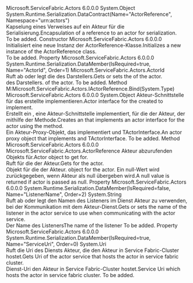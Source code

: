 <Type Name="ActorReference" FullName="Microsoft.ServiceFabric.Actors.ActorReference">
  <TypeSignature Language="C#" Value="public sealed class ActorReference" />
  <TypeSignature Language="ILAsm" Value=".class public auto ansi serializable sealed beforefieldinit ActorReference extends System.Object" />
  <TypeSignature Language="DocId" Value="T:Microsoft.ServiceFabric.Actors.ActorReference" />
  <TypeSignature Language="VB.NET" Value="Public NotInheritable Class ActorReference" />
  <TypeSignature Language="F#" Value="type ActorReference = class&#xA;    interface IActorReference" />
  <AssemblyInfo>
    <AssemblyName>Microsoft.ServiceFabric.Actors</AssemblyName>
    <AssemblyVersion>6.0.0.0</AssemblyVersion>
  </AssemblyInfo>
  <Base>
    <BaseTypeName>System.Object</BaseTypeName>
  </Base>
  <Interfaces />
  <Attributes>
    <Attribute>
      <AttributeName>System.Runtime.Serialization.DataContract(Name="ActorReference", Namespace="urn:actors")</AttributeName>
    </Attribute>
  </Attributes>
  <Docs>
    <summary>
            <span data-ttu-id="a055b-101">Kapselung eines Verweises auf ein Akteur für die Serialisierung.</span><span class="sxs-lookup"><span data-stu-id="a055b-101">Encapsulation of a reference to an actor for serialization.</span></span>
            </summary>
    <remarks>To be added.</remarks>
  </Docs>
  <Members>
    <Member MemberName=".ctor">
      <MemberSignature Language="C#" Value="public ActorReference ();" />
      <MemberSignature Language="ILAsm" Value=".method public hidebysig specialname rtspecialname instance void .ctor() cil managed" />
      <MemberSignature Language="DocId" Value="M:Microsoft.ServiceFabric.Actors.ActorReference.#ctor" />
      <MemberSignature Language="VB.NET" Value="Public Sub New ()" />
      <MemberType>Constructor</MemberType>
      <AssemblyInfo>
        <AssemblyName>Microsoft.ServiceFabric.Actors</AssemblyName>
        <AssemblyVersion>6.0.0.0</AssemblyVersion>
      </AssemblyInfo>
      <Parameters />
      <Docs>
        <summary>
            <span data-ttu-id="a055b-102">Initialisiert eine neue Instanz der ActorReference-Klasse.</span><span class="sxs-lookup"><span data-stu-id="a055b-102">Initializes a new instance of the ActorReference class.</span></span>
            </summary>
        <remarks>To be added.</remarks>
      </Docs>
    </Member>
    <Member MemberName="ActorId">
      <MemberSignature Language="C#" Value="public Microsoft.ServiceFabric.Actors.ActorId ActorId { get; set; }" />
      <MemberSignature Language="ILAsm" Value=".property instance class Microsoft.ServiceFabric.Actors.ActorId ActorId" />
      <MemberSignature Language="DocId" Value="P:Microsoft.ServiceFabric.Actors.ActorReference.ActorId" />
      <MemberSignature Language="VB.NET" Value="Public Property ActorId As ActorId" />
      <MemberSignature Language="F#" Value="member this.ActorId : Microsoft.ServiceFabric.Actors.ActorId with get, set" Usage="Microsoft.ServiceFabric.Actors.ActorReference.ActorId" />
      <MemberType>Property</MemberType>
      <AssemblyInfo>
        <AssemblyName>Microsoft.ServiceFabric.Actors</AssemblyName>
        <AssemblyVersion>6.0.0.0</AssemblyVersion>
      </AssemblyInfo>
      <Attributes>
        <Attribute>
          <AttributeName>System.Runtime.Serialization.DataMember(IsRequired=true, Name="ActorId", Order=1)</AttributeName>
        </Attribute>
      </Attributes>
      <ReturnValue>
        <ReturnType>Microsoft.ServiceFabric.Actors.ActorId</ReturnType>
      </ReturnValue>
      <Docs>
        <summary>
            <span data-ttu-id="a055b-103">Ruft ab oder legt die <see cref="T:Microsoft.ServiceFabric.Actors.ActorId" /> des Darstellers.</span><span class="sxs-lookup"><span data-stu-id="a055b-103">Gets or sets the <see cref="T:Microsoft.ServiceFabric.Actors.ActorId" /> of the actor.</span></span>
            </summary>
        <value>
          <span data-ttu-id="a055b-104"><see cref="T:Microsoft.ServiceFabric.Actors.ActorId" />des Darstellers.</span><span class="sxs-lookup"><span data-stu-id="a055b-104"><see cref="T:Microsoft.ServiceFabric.Actors.ActorId" /> of the actor.</span></span></value>
        <remarks>To be added.</remarks>
      </Docs>
    </Member>
    <Member MemberName="Bind">
      <MemberSignature Language="C#" Value="public object Bind (Type actorInterfaceType);" />
      <MemberSignature Language="ILAsm" Value=".method public hidebysig newslot virtual instance object Bind(class System.Type actorInterfaceType) cil managed" />
      <MemberSignature Language="DocId" Value="M:Microsoft.ServiceFabric.Actors.ActorReference.Bind(System.Type)" />
      <MemberSignature Language="VB.NET" Value="Public Function Bind (actorInterfaceType As Type) As Object" />
      <MemberSignature Language="F#" Value="abstract member Bind : Type -&gt; obj&#xA;override this.Bind : Type -&gt; obj" Usage="actorReference.Bind actorInterfaceType" />
      <MemberType>Method</MemberType>
      <Implements>
        <InterfaceMember>M:Microsoft.ServiceFabric.Actors.IActorReference.Bind(System.Type)</InterfaceMember>
      </Implements>
      <AssemblyInfo>
        <AssemblyName>Microsoft.ServiceFabric.Actors</AssemblyName>
        <AssemblyVersion>6.0.0.0</AssemblyVersion>
      </AssemblyInfo>
      <ReturnValue>
        <ReturnType>System.Object</ReturnType>
      </ReturnValue>
      <Parameters>
        <Parameter Name="actorInterfaceType" Type="System.Type" />
      </Parameters>
      <Docs>
        <param name="actorInterfaceType"><span data-ttu-id="a055b-105">Akteur-Schnittstelle für das erstellte <see cref="T:Microsoft.ServiceFabric.Actors.Client.ActorProxy" /> implementieren.</span><span class="sxs-lookup"><span data-stu-id="a055b-105">Actor interface for the created <see cref="T:Microsoft.ServiceFabric.Actors.Client.ActorProxy" /> to implement.</span></span></param>
        <summary>
            <span data-ttu-id="a055b-106">Erstellt ein <see cref="T:Microsoft.ServiceFabric.Actors.Client.ActorProxy" /> , eine Akteur-Schnittstelle implementiert, für die der Akteur, der mithilfe der <see cref="M:Microsoft.ServiceFabric.Actors.Client.ActorProxyFactory.CreateActorProxy(System.Type,System.Uri,Microsoft.ServiceFabric.Actors.ActorId,System.String)" /> Methode.</span><span class="sxs-lookup"><span data-stu-id="a055b-106">Creates an <see cref="T:Microsoft.ServiceFabric.Actors.Client.ActorProxy" /> that implements an actor interface for the actor using the <see cref="M:Microsoft.ServiceFabric.Actors.Client.ActorProxyFactory.CreateActorProxy(System.Type,System.Uri,Microsoft.ServiceFabric.Actors.ActorId,System.String)" /> method.</span></span>
                </summary>
        <returns><span data-ttu-id="a055b-107">Ein Akteur-Proxy-Objekt, das implementiert <see cref="T:Microsoft.ServiceFabric.Actors.Client.IActorProxy" /> und TActorInterface.</span><span class="sxs-lookup"><span data-stu-id="a055b-107">An actor proxy object that implements <see cref="T:Microsoft.ServiceFabric.Actors.Client.IActorProxy" /> and TActorInterface.</span></span></returns>
        <remarks>To be added.</remarks>
      </Docs>
    </Member>
    <Member MemberName="Get">
      <MemberSignature Language="C#" Value="public static Microsoft.ServiceFabric.Actors.ActorReference Get (object actor);" />
      <MemberSignature Language="ILAsm" Value=".method public static hidebysig class Microsoft.ServiceFabric.Actors.ActorReference Get(object actor) cil managed" />
      <MemberSignature Language="DocId" Value="M:Microsoft.ServiceFabric.Actors.ActorReference.Get(System.Object)" />
      <MemberSignature Language="VB.NET" Value="Public Shared Function Get (actor As Object) As ActorReference" />
      <MemberSignature Language="F#" Value="static member Get : obj -&gt; Microsoft.ServiceFabric.Actors.ActorReference" Usage="Microsoft.ServiceFabric.Actors.ActorReference.Get actor" />
      <MemberType>Method</MemberType>
      <AssemblyInfo>
        <AssemblyName>Microsoft.ServiceFabric.Actors</AssemblyName>
        <AssemblyVersion>6.0.0.0</AssemblyVersion>
      </AssemblyInfo>
      <ReturnValue>
        <ReturnType>Microsoft.ServiceFabric.Actors.ActorReference</ReturnType>
      </ReturnValue>
      <Parameters>
        <Parameter Name="actor" Type="System.Object" />
      </Parameters>
      <Docs>
        <param name="actor"><span data-ttu-id="a055b-108">Akteur abzurufenden Objekts <see cref="T:Microsoft.ServiceFabric.Actors.ActorReference" /> für.</span><span class="sxs-lookup"><span data-stu-id="a055b-108">Actor object to get <see cref="T:Microsoft.ServiceFabric.Actors.ActorReference" /> for.</span></span></param>
        <summary>
            <span data-ttu-id="a055b-109">Ruft <see cref="T:Microsoft.ServiceFabric.Actors.ActorReference" /> für die der Akteur.</span><span class="sxs-lookup"><span data-stu-id="a055b-109">Gets <see cref="T:Microsoft.ServiceFabric.Actors.ActorReference" /> for the actor.</span></span>
            </summary>
        <returns>
          <span data-ttu-id="a055b-110"><see cref="T:Microsoft.ServiceFabric.Actors.ActorReference" />Objekt für die der Akteur.</span><span class="sxs-lookup"><span data-stu-id="a055b-110"><see cref="T:Microsoft.ServiceFabric.Actors.ActorReference" /> object for the actor.</span></span></returns>
        <remarks><span data-ttu-id="a055b-111">Ein null-Wert wird zurückgegeben, wenn Akteur als null übergeben wird.</span><span class="sxs-lookup"><span data-stu-id="a055b-111">A null value is returned if actor is passed as null.</span></span></remarks>
      </Docs>
    </Member>
    <Member MemberName="ListenerName">
      <MemberSignature Language="C#" Value="public string ListenerName { get; set; }" />
      <MemberSignature Language="ILAsm" Value=".property instance string ListenerName" />
      <MemberSignature Language="DocId" Value="P:Microsoft.ServiceFabric.Actors.ActorReference.ListenerName" />
      <MemberSignature Language="VB.NET" Value="Public Property ListenerName As String" />
      <MemberSignature Language="F#" Value="member this.ListenerName : string with get, set" Usage="Microsoft.ServiceFabric.Actors.ActorReference.ListenerName" />
      <MemberType>Property</MemberType>
      <AssemblyInfo>
        <AssemblyName>Microsoft.ServiceFabric.Actors</AssemblyName>
        <AssemblyVersion>6.0.0.0</AssemblyVersion>
      </AssemblyInfo>
      <Attributes>
        <Attribute>
          <AttributeName>System.Runtime.Serialization.DataMember(IsRequired=false, Name="ListenerName", Order=2)</AttributeName>
        </Attribute>
      </Attributes>
      <ReturnValue>
        <ReturnType>System.String</ReturnType>
      </ReturnValue>
      <Docs>
        <summary>
            <span data-ttu-id="a055b-112">Ruft ab oder legt den Namen des Listeners im Dienst Akteur zu verwenden, bei der Kommunikation mit dem Akteur-Dienst.</span><span class="sxs-lookup"><span data-stu-id="a055b-112">Gets or sets the name of the listener in the actor service to use when communicating with the actor service.</span></span>
            </summary>
        <value><span data-ttu-id="a055b-113">Der Name des Listeners</span><span class="sxs-lookup"><span data-stu-id="a055b-113">The name of the listener</span></span></value>
        <remarks>To be added.</remarks>
      </Docs>
    </Member>
    <Member MemberName="ServiceUri">
      <MemberSignature Language="C#" Value="public Uri ServiceUri { get; set; }" />
      <MemberSignature Language="ILAsm" Value=".property instance class System.Uri ServiceUri" />
      <MemberSignature Language="DocId" Value="P:Microsoft.ServiceFabric.Actors.ActorReference.ServiceUri" />
      <MemberSignature Language="VB.NET" Value="Public Property ServiceUri As Uri" />
      <MemberSignature Language="F#" Value="member this.ServiceUri : Uri with get, set" Usage="Microsoft.ServiceFabric.Actors.ActorReference.ServiceUri" />
      <MemberType>Property</MemberType>
      <AssemblyInfo>
        <AssemblyName>Microsoft.ServiceFabric.Actors</AssemblyName>
        <AssemblyVersion>6.0.0.0</AssemblyVersion>
      </AssemblyInfo>
      <Attributes>
        <Attribute>
          <AttributeName>System.Runtime.Serialization.DataMember(IsRequired=true, Name="ServiceUri", Order=0)</AttributeName>
        </Attribute>
      </Attributes>
      <ReturnValue>
        <ReturnType>System.Uri</ReturnType>
      </ReturnValue>
      <Docs>
        <summary>
            <span data-ttu-id="a055b-114">Ruft die Uri des Diensts Akteur, die den Akteur in Service Fabric-Cluster hostet.</span><span class="sxs-lookup"><span data-stu-id="a055b-114">Gets Uri of the actor service that hosts the actor in service fabric cluster.</span></span>
            </summary>
        <value><span data-ttu-id="a055b-115">Dienst-Uri den Akteur in Service Fabric-Cluster hostet.</span><span class="sxs-lookup"><span data-stu-id="a055b-115">Service Uri which hosts the actor in service fabric cluster.</span></span></value>
        <remarks>To be added.</remarks>
      </Docs>
    </Member>
  </Members>
</Type>